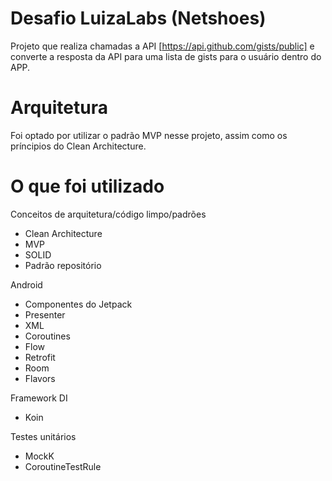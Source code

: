 # Desafio LuizaLabs (Netshoes)
Projeto que realiza chamadas a API [https://api.github.com/gists/public] e converte a resposta da API para uma lista de gists para o usuário dentro do APP.

# Arquitetura
Foi optado por utilizar o padrão MVP nesse projeto, assim como os príncipios do Clean Architecture. 

# O que foi utilizado

Conceitos de arquitetura/código limpo/padrões
- Clean Architecture
- MVP
- SOLID
- Padrão repositório

Android
- Componentes do Jetpack
- Presenter
- XML
- Coroutines
- Flow
- Retrofit
- Room
- Flavors

Framework DI
- Koin

Testes unitários
- MockK
- CoroutineTestRule